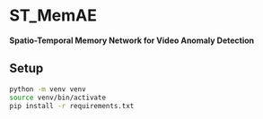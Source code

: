 # ST_MemAE

**Spatio-Temporal Memory Network for Video Anomaly Detection**

## Setup

```bash
python -m venv venv
source venv/bin/activate
pip install -r requirements.txt
